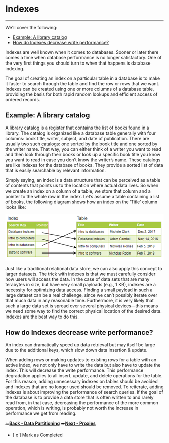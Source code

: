 # Indexes
-------------------------------------------------

We'll cover the following:
* [Example: A library catalog](#example-a-library-catalog)
* [How do Indexes decrease write performance?](#how-do-indexes-decrease-write-performance)

Indexes are well known when it comes to databases. Sooner or later there comes a time when database 
performance is no longer satisfactory. One of the very first things you should turn to when that happens is 
database indexing.

The goal of creating an index on a particular table in a database is to make it faster to search through the 
table and find the row or rows that we want. Indexes can be created using one or more columns of a database 
table, providing the basis for both rapid random lookups and efficient access of ordered records.

## Example: A library catalog

A library catalog is a register that contains the list of books found in a library. The catalog is organized like a 
database table generally with four columns: book title, writer, subject, and date of publication. There are 
usually two such catalogs: one sorted by the book title and one sorted by the writer name. That way, you can 
either think of a writer you want to read and then look through their books or look up a specific book title you 
know you want to read in case you don’t know the writer’s name. These catalogs are like indexes for the 
database of books. They provide a sorted list of data that is easily searchable by relevant information.

Simply saying, an index is a data structure that can be perceived as a table of contents that points us to the 
location where actual data lives. So when we create an index on a column of a table, we store that column 
and a pointer to the whole row in the index. Let’s assume a table containing a list of books, the following 
diagram shows how an index on the ‘Title’ column looks like:

![index-example](assets/index-example.PNG)

Just like a traditional relational data store, we can also apply this concept to larger datasets. The trick with 
indexes is that we must carefully consider how users will access the data. In the case of data sets that are 
many terabytes in size, but have very small payloads (e.g., 1 KB), indexes are a necessity for optimizing data 
access. Finding a small payload in such a large dataset can be a real challenge, since we can’t possibly iterate 
over that much data in any reasonable time. Furthermore, it is very likely that such a large data set is spread 
over several physical devices—this means we need some way to find the correct physical location of the 
desired data. Indexes are the best way to do this.

## How do Indexes decrease write performance?

An index can dramatically speed up data retrieval but may itself be large due to the additional keys, which 
slow down data insertion & update.

When adding rows or making updates to existing rows for a table with an active index, we not only have to 
write the data but also have to update the index. This will decrease the write performance. This performance 
degradation applies to all insert, update, and delete operations for the table. For this reason, adding 
unnecessary indexes on tables should be avoided and indexes that are no longer used should be removed. To 
reiterate, adding indexes is about improving the performance of search queries. If the goal of the database is 
to provide a data store that is often written to and rarely read from, in that case, decreasing the performance 
of the more common operation, which is writing, is probably not worth the increase in performance we get 
from reading.

:back:[**Back - Data Partitioning**](../004_Data_Partitioning/README.md)
:arrow_right:[**Next - Proxies**](../006_Proxies/README.md)

- [ x ] Mark as Completed
